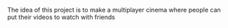 The idea of this project is to make a multiplayer cinema where people can put their videos to watch with friends
